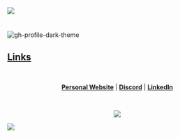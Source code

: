 <img src="https://i.imgur.com/ZCoUPH4.png">


<h1 align="center"></h1>

![gh-profile-dark-theme](https://github.com/barthofu/barthofu/assets/66025667/043e1bd6-e700-430d-b462-f63f563c6d70)

## [Links]()

<br>

<p align="center">
  <strong><a href="https://bartho.dev">Personal Website</a></strong> |
  <strong><a href="https://discord.bio/p/bartho">Discord</a></strong> |
  <strong><a href="https://www.linkedin.com/in/bartholom%C3%A9-gili-653a931b8">LinkedIn</a></strong>
</p>
<br>
<p align="center">
  <img src="https://komarev.com/ghpvc/?username=barthofu">    
</p>

![](https://hit.yhype.me/github/profile?user_id=66025667)
